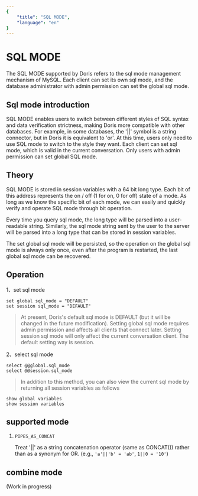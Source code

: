 ```yaml
---
{
    "title": "SQL MODE",
    "language": "en"
}
---
```


<!-- 
Licensed to the Apache Software Foundation (ASF) under one
or more contributor license agreements.  See the NOTICE file
distributed with this work for additional information
regarding copyright ownership.  The ASF licenses this file
to you under the Apache License, Version 2.0 (the
"License"); you may not use this file except in compliance
with the License.  You may obtain a copy of the License at

  http://www.apache.org/licenses/LICENSE-2.0

Unless required by applicable law or agreed to in writing,
software distributed under the License is distributed on an
"AS IS" BASIS, WITHOUT WARRANTIES OR CONDITIONS OF ANY
KIND, either express or implied.  See the License for the
specific language governing permissions and limitations
under the License.
-->

# SQL MODE

The SQL MODE supported by Doris refers to the sql mode management mechanism of MySQL. Each client can set its own sql mode, and the database administrator with admin permission can set the global sql mode.

## Sql mode introduction

SQL MODE enables users to switch between different styles of SQL syntax and data verification strictness, making Doris more compatible with other databases. For example, in some databases, the '||' symbol is a string connector, but in Doris it is equivalent to 'or'. At this time, users only need to use SQL mode to switch to the style they want. Each client can set sql mode, which is valid in the current conversation. Only users with admin permission can set global SQL mode.

## Theory

SQL MODE is stored in session variables with a 64 bit long type. Each bit of this address represents the on / off (1 for on, 0 for off) state of a mode. As long as we know the specific bit of each mode, we can easily and quickly verify and operate SQL mode through bit operation.

Every time you query sql mode, the long type will be parsed into a user-readable string. Similarly, the sql mode string sent by the user to the server will be parsed into a long type that can be stored in session variables.

The set global sql mode will be persisted, so the operation on the global sql mode is always only once, even after the program is restarted, the last global sql mode can be recovered.

## Operation

1、set sql mode

```
set global sql_mode = "DEFAULT"
set session sql_mode = "DEFAULT"
```
>At present, Doris's default sql mode is DEFAULT (but it will be changed in the future modification).
>Setting global sql mode requires admin permission and affects all clients that connect later.
>Setting session sql mode will only affect the current conversation client. The default setting way is session.

2、select sql mode

```
select @@global.sql_mode
select @@session.sql_mode
```
>In addition to this method, you can also view the current sql mode by returning all session variables as follows

```
show global variables
show session variables
```

## supported mode

1. `PIPES_AS_CONCAT`
	
	Treat '||' as a string concatenation operator (same as CONCAT()) rather than as a synonym for OR. (e.g., `'a'||'b' = 'ab'`, `1||0 = '10'`)

## combine mode

(Work in progress)